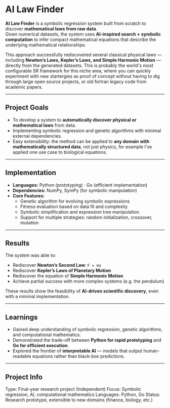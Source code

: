 # AI Law Finder 

**AI Law Finder** is a symbolic regression system built from scratch to discover **mathematical laws from raw data**.  
Given numerical datasets, the system uses **AI-inspired search + symbolic computation** to infer compact mathematical equations that describe the underlying mathematical relationships.  

This approach successfully rediscovered several classical physical laws — including **Newton’s Laws, Kepler’s Laws, and Simple Harmonic Motion** — directly from the generated datasets.  This is probably the world's most configurable SR framework for this niche area, where you can quickly experiment with new startergies as proof of concept without having to dig through large open source projects, or old fortran legacy code from academic papers. 

---

## Project Goals
- To develop a system to **automatically discover physical or mathematical laws** from data.  
- Implementing symbolic regression and genetic algorithms with minimal external dependencies.  
- Easy extensibility: the method can be applied to **any domain with mathematically structured data**, not just physics, for example I've applied one use case to biological equations.

---

## Implementation
- **Languages:** Python (prototyping) · Go (efficient implementation)  
- **Dependencies:** NumPy, SymPy (for symbolic manipulation)  
- **Core Features:**
  - Genetic algorithm for evolving symbolic expressions  
  - Fitness evaluation based on data fit and complexity  
  - Symbolic simplification and expression tree manipulation  
  - Support for multiple strategies: random initialization, crossover, mutation  

---

## Results
The system was able to:  
- Rediscover **Newton’s Second Law**: `F = ma`  
- Rediscover **Kepler’s Laws of Planetary Motion**  
- Rediscover the equation of **Simple Harmonic Motion**  
- Achieve partial success with more complex systems (e.g. the pendulum)  

These results show the feasibility of **AI-driven scientific discovery**, even with a minimal implementation.  

---

## Learnings
- Gained deep understanding of symbolic regression, genetic algorithms, and computational mathematics.  
- Demonstrated the trade-off between **Python for rapid prototyping** and **Go for efficient execution**.  
- Explored the frontier of **interpretable AI** — models that output human-readable equations rather than black-box predictions.  

---

## Project Info
Type: Final-year research project (Independent)
Focus: Symbolic regression, AI, computational mathematics
Languages: Python, Go
Status: Research prototype, extensible to new domains (finance, biology, etc.)


